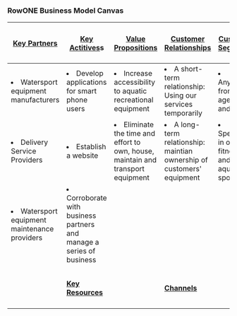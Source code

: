 <h3>RowONE Business Model Canvas</h3>

|<h4><a href="https://github.com/mmgustafson/RowONE/blob/master/T4:%20Key%20Partners%20%26%20Website%20Design.MD">Key Partners</a></h4>|<h4><a href="https://github.com/mmgustafson/RowONE/blob/master/T3:%20Key%20Activities%20and%20Resources.MD">Key Actitives</a>s</h4>|<h4><a href="https://github.com/mmgustafson/RowONE/blob/master/T1:%20Business%20Opportunity%20%26%20Market%20Feasibility.MD">Value Propositions</a></h4>|<h4><a href="https://github.com/mmgustafson/RowONE/blob/master/T2:%20Channels%20%26%20Customer%20Relationships.MD">Customer Relationships</a></h4>|<h4><a href="https://github.com/mmgustafson/RowONE/blob/master/T1:%20Business%20Opportunity%20%26%20Market%20Feasibility.MD">Customer Segments</a></h4>|
|---------------------|-----------------------|--------------------------|-------------------------------|--------------------------|
|<li>Watersport equipment manufacturers</li>|<li>Develop applications for smart phone users</li>| <li>Increase accessibility to aquatic recreational equipment</li> | <li> A short-term relationship: Using our services temporarily</li> | <li>Anyone from the age 18 and older</li>
|<li> Delivery Service Providers</li>| <li>Establish a website</li>| <li>Eliminate the time and effort to own, house, maintain and transport equipment</li>| <li>A long-term relationship: maintian ownership of customers' equipment</li>| <li>Specialize in outdoor fitness and aquatic sports                  
|<li>Watersport equipment maintenance providers</li>| <li>Corroborate with business partners and manage a series of business</li>|
|                       |                       |                            |                                |                           |
|                       | <h4><a href="https://github.com/mmgustafson/RowONE/blob/master/T3:%20Key%20Activities%20and%20Resources.MD">Key Resources</a></h4>|                            |    <h4><a href="https://github.com/mmgustafson/RowONE/blob/master/T2:%20Channels%20%26%20Customer%20Relationships.MD">Channels</a></h4>           |                           |
